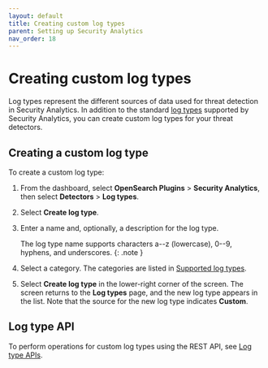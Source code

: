 ```yaml
---
layout: default
title: Creating custom log types
parent: Setting up Security Analytics
nav_order: 18
---
```



# Creating custom log types

Log types represent the different sources of data used for threat detection in Security Analytics. In addition to the standard [log types]({{site.url}}{{site.baseurl}}/security-analytics/sec-analytics-config/log-types/) supported by Security Analytics, you can create custom log types for your threat detectors.

## Creating a custom log type

To create a custom log type: 
1. From the dashboard, select **OpenSearch Plugins** > **Security Analytics**, then select **Detectors** > **Log types**.
1. Select **Create log type**.
1. Enter a name and, optionally, a description for the log type.
   
   The log type name supports characters a--z (lowercase), 0--9, hyphens, and underscores.
   {: .note }
   
1. Select a category. The categories are listed in [Supported log types]({{site.url}}{{site.baseurl}}/security-analytics/sec-analytics-config/log-types/).
1. Select **Create log type** in the lower-right corner of the screen. The screen returns to the **Log types** page, and the new log type appears in the list. Note that the source for the new log type indicates **Custom**.

## Log type API

To perform operations for custom log types using the REST API, see [Log type APIs]({{site.url}}{{site.baseurl}}/security-analytics/api-tools/log-type-api/).

